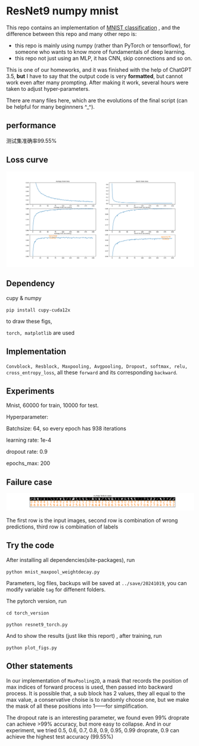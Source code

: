 # ResNet9 numpy mnist

This repo contains an implementation of [MNIST classification](https://yann.lecun.com/exdb/mnist/) , and the difference between this repo and many other repo is:

* this repo is mainly using numpy (rather than PyTorch or tensorflow), for someone who wants to know more of fundamentals of deep learning.
* this repo not just using an MLP, it has CNN, skip connections and so on.

This is one of our homeworks, and it was finished with the help of ChatGPT 3.5, **but** I have to say that the output code is very **formatted**, but cannot work even after many prompting. After making it work, several hours were taken to adjust hyper-parameters. 

There are many files here, which are the evolutions of the final script (can be helpful for many beginnners ^_^).

## performance

测试集准确率99.55%

## Loss curve

![Figure_1](./Figure_1.png)

## Dependency

cupy & numpy

`pip install cupy-cuda12x`

to draw these figs,

`torch, matplotlib` are used

## Implementation

`Convblock, Resblock, Maxpooling, Avgpooling, Dropout, softmax, relu, cross_entropy_loss`, all these `forward` and its corresponding `backward`.

## Experiments

Mnist, 60000 for train, 10000 for test.

Hyperparameter:

Batchsize: 64, so every epoch has 938 iterations

learning rate: 1e-4

dropout rate: 0.9

epochs_max: 200

## Failure case

![Figure_2](./Figure_2.png)

The first row is the input images, second row is combination of wrong predictions, third row is combination of labels

## Try the code

After installing all dependencies(site-packages), run

`python mnist_maxpool_weightdecay.py`

Parameters, log files, backups will be saved at `../save/20241019`, you can modify variable `tag` for diffenent folders.

The pytorch version, run

`cd torch_version`

`python resnet9_torch.py`

And to show the results (just like this report) , after training, run

`python plot_figs.py`

## Other statements

In our implementation of `MaxPooling2D`, a mask that records the position of max indices of forward process is used, then passed into backward process. It is possible that, a sub block has 2 values, they all equal to the max value, a conservative choise is to randomly choose one, but we make the mask of all these positions into 1——for simplification.

The dropout rate is an interesting parameter, we found even 99% droprate can achieve >99% accuracy, but more easy to collapse. And in our experiment, we tried 0.5, 0.6, 0.7, 0.8, 0.9, 0.95, 0.99 droprate, 0.9 can achieve the highest test accuracy (99.55%)
